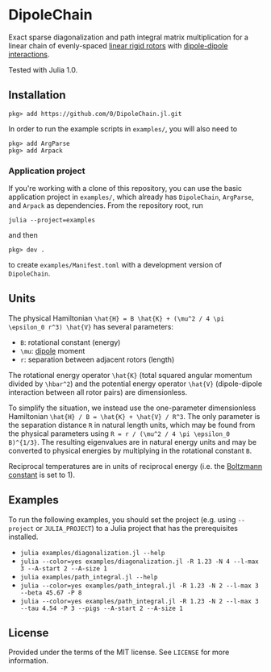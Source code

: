 # DipoleChain

Exact sparse diagonalization and path integral matrix multiplication for a linear chain of evenly-spaced [linear rigid rotors](https://en.wikipedia.org/wiki/Rigid_rotor#Quantum_mechanical_linear_rigid_rotor) with [dipole-dipole interactions](https://en.wikipedia.org/wiki/Intermolecular_force#Dipole-dipole_interactions).

Tested with Julia 1.0.


## Installation

```
pkg> add https://github.com/0/DipoleChain.jl.git
```

In order to run the example scripts in `examples/`, you will also need to
```
pkg> add ArgParse
pkg> add Arpack
```

### Application project

If you're working with a clone of this repository, you can use the basic application project in `examples/`, which already has `DipoleChain`, `ArgParse`, and `Arpack` as dependencies.
From the repository root, run
```
julia --project=examples
```
and then
```
pkg> dev .
```
to create `examples/Manifest.toml` with a development version of `DipoleChain`.


## Units

The physical Hamiltonian `\hat{H} = B \hat{K} + (\mu^2 / 4 \pi \epsilon_0 r^3) \hat{V}` has several parameters:

* `B`: rotational constant (energy)
* `\mu`: [dipole](https://en.wikipedia.org/wiki/Dipole) moment
* `r`: separation between adjacent rotors (length)

The rotational energy operator `\hat{K}` (total squared angular momentum divided by `\hbar^2`) and the potential energy operator `\hat{V}` (dipole-dipole interaction between all rotor pairs) are dimensionless.

To simplify the situation, we instead use the one-parameter dimensionless Hamiltonian `\hat{H} / B = \hat{K} + \hat{V} / R^3`.
The only parameter is the separation distance `R` in natural length units, which may be found from the physical parameters using `R = r / (\mu^2 / 4 \pi \epsilon_0 B)^{1/3}`.
The resulting eigenvalues are in natural energy units and may be converted to physical energies by multiplying in the rotational constant `B`.

Reciprocal temperatures are in units of reciprocal energy (i.e. the [Boltzmann constant](https://en.wikipedia.org/wiki/Boltzmann_constant) is set to 1).


## Examples

To run the following examples, you should set the project (e.g. using `--project` or `JULIA_PROJECT`) to a Julia project that has the prerequisites installed.

* `julia examples/diagonalization.jl --help`
* `julia --color=yes examples/diagonalization.jl -R 1.23 -N 4 --l-max 3 --A-start 2 --A-size 1`
* `julia examples/path_integral.jl --help`
* `julia --color=yes examples/path_integral.jl -R 1.23 -N 2 --l-max 3 --beta 45.67 -P 8`
* `julia --color=yes examples/path_integral.jl -R 1.23 -N 2 --l-max 3 --tau 4.54 -P 3 --pigs --A-start 2 --A-size 1`


## License

Provided under the terms of the MIT license.
See `LICENSE` for more information.
